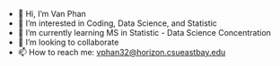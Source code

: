 - 👋 Hi, I’m Van Phan
- 👀 I’m interested in Coding, Data Science, and Statistic
- 🌱 I’m currently learning MS in Statistic - Data Science Concentration
- 💞️ I’m looking to collaborate
- 📫 How to reach me: vphan32@horizon.csueastbay.edu

<!---
vanphan3/vanphan3 is a ✨ special ✨ repository because its `README.md` (this file) appears on your GitHub profile.
You can click the Preview link to take a look at your changes.
--->

